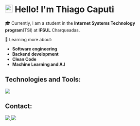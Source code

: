 #  <img src="https://cdn-icons-png.flaticon.com/512/197/197386.png" width="25"/> Hello! I'm Thiago Caputi 

🎓 Currently, I am a student in the **Internet Systems Technology program**(TSI) at **IFSUL** Charqueadas.
  
🌱 Learning more about:
- **Software engineering**
- **Backend development**
- **Clean Code**
- **Machine Learning and A.I**

## Technologies and Tools:

<a href="https://github.com/CaputiDev">
    <img src="https://skillicons.dev/icons?i=html,css,js,c,php,mysql,java,nodejs,figma"/>
  </a>

## Contact:
<a href= "https://www.linkedin.com/in/caputi" target= "_blank">
  <img src="https://skillicons.dev/icons?i=linkedin"/>   
  </a>
  <a href= https://mail.google.com/mail/u/0/#inbox?compose=VpCqJPtVtbkwnTHShtsVKqFRGvflqcJKPbdSVxpLdqFTVLDhCmnlLXrskjWrPSJZzhQnQwL target= "_blank">
  <img src="https://skillicons.dev/icons?i=gmail"/>
  </a>

